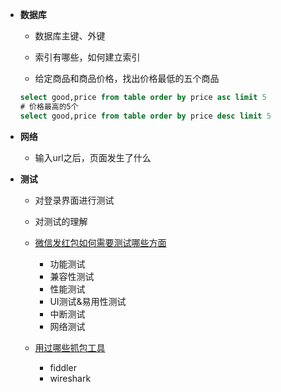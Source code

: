 * **数据库**
  * 数据库主键、外键

  * 索引有哪些，如何建立索引

  * 给定商品和商品价格，找出价格最低的五个商品
  ```sql
  select good,price from table order by price asc limit 5
  # 价格最高的5个
  select good,price from table order by price desc limit 5
  ```
* **网络**
  * 输入url之后，页面发生了什么

* **测试**
  * 对登录界面进行测试

  * 对测试的理解

  * [微信发红包如何需要测试哪些方面](https://blog.csdn.net/yimixgg/article/details/94741910)

    * 功能测试
    * 兼容性测试
    * 性能测试
    * UI测试&易用性测试
    * 中断测试
    * 网络测试
  * [用过哪些抓包工具](https://zhuanlan.zhihu.com/p/44912855)
    * fiddler
    * wireshark
